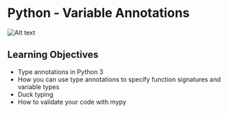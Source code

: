 # Python - Variable Annotations

![Alt text](image.png)

## Learning Objectives

- Type annotations in Python 3
- How you can use type annotations to specify function signatures and variable types
- Duck typing
- How to validate your code with mypy
